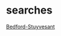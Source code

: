 # searches


[Bedford-Stuyvesant](https://www.corcoran.com/homes-for-sale/location/bedford-stuyvesant-ny-7573/regionId=1)
